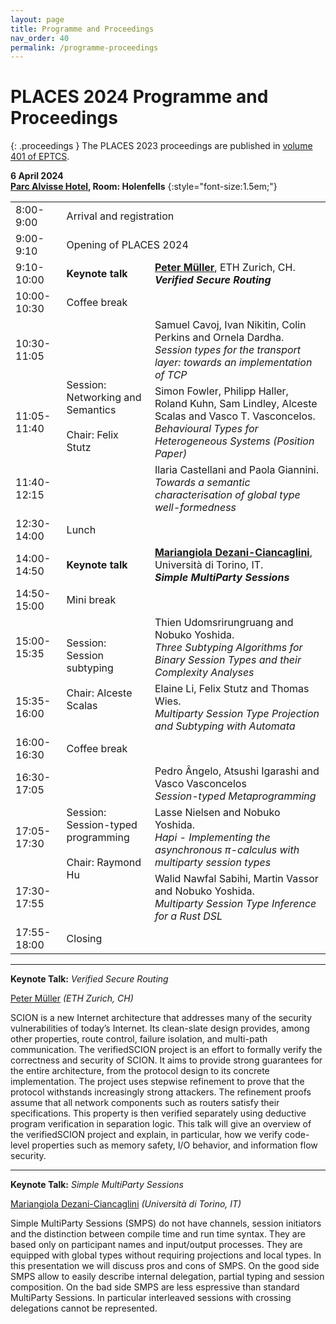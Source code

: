 ```yaml
---
layout: page
title: Programme and Proceedings
nav_order: 40
permalink: /programme-proceedings
---
```


# PLACES 2024 Programme and Proceedings

{: .proceedings }
The PLACES 2023 proceedings are published in [volume 401 of EPTCS](http://dx.doi.org/10.4204/EPTCS.401).

**6 April 2024**<br>
**[Parc Alvisse Hotel](https://maps.app.goo.gl/7JXZ9afgpbw4zPk86), Room: Holenfells**
{:style="font-size:1.5em;"}

<table id="programme">
    <tr>
        <td class="time">8:00-9:00</td>
        <td colspan="2">Arrival and registration</td>
    </tr>
    <tr>
        <td class="time">9:00-9:10</td>
        <td colspan="2">Opening of PLACES 2024</td>
    </tr>
    <tr class="keynote">
        <td class="time">9:10-10:00</td>
        <td><strong>Keynote talk</strong></td>
        <td>
          <strong><a href="http://www.pm.inf.ethz.ch/people/personal/pmueller-pers.html">Peter Müller</a></strong>,
          ETH Zurich, CH.<br>
          <strong><em>Verified Secure Routing</em></strong>
        </td>
    </tr>
    <tr class="break">
        <td class="time">10:00-10:30</td>
        <td colspan="2">Coffee break</td>
    </tr>
    <tr>
        <td class="time">10:30-11:05</td>
        <td rowspan="3">Session:<br>Networking and Semantics<br><br>Chair: Felix Stutz</td>
        <td>
          Samuel Cavoj, Ivan Nikitin, Colin Perkins and Ornela Dardha.<br>
          <em>Session types for the transport layer: towards an implementation of TCP</em>
        </td>
    </tr>
    <tr>
        <td class="time">11:05-11:40</td>
        <td>
          Simon Fowler, Philipp Haller, Roland Kuhn, Sam Lindley, Alceste Scalas and Vasco T. Vasconcelos.<br>
          <em>Behavioural Types for Heterogeneous Systems (Position Paper)</em>
        </td>
    </tr>
    <tr>
        <td class="time">11:40-12:15</td>
        <td>
          Ilaria Castellani and Paola Giannini.<br>
          <em>Towards a semantic characterisation of global type well-formedness</em>
        </td>
    </tr>
    <tr class="break">
        <td class="time">12:30-14:00</td>
        <td colspan="2">Lunch</td>
    </tr>
    <tr class="keynote">
        <td class="time">14:00-14:50</td>
        <td><strong>Keynote talk</strong></td>
        <td>
          <strong><a href="http://www.di.unito.it/~dezani/">Mariangiola Dezani-Ciancaglini</a></strong>,
          Università di Torino, IT.<br>
          <strong><em>Simple MultiParty Sessions</em></strong>
        </td>
    </tr>
    <tr class="break">
        <td class="time">14:50-15:00</td>
        <td colspan="2">Mini break</td>
    </tr>
    <tr>
        <td class="time">15:00-15:35</td>
        <td rowspan="2">Session:<br>Session subtyping<br><br>Chair: Alceste
        Scalas</td>
        <td>
          Thien Udomsrirungruang and Nobuko Yoshida.<br>
          <em>Three Subtyping Algorithms for Binary Session Types and their Complexity Analyses</em>
        </td>
    </tr>
    <tr>
        <td class="time">15:35-16:00</td>
        <td>
          Elaine Li, Felix Stutz and Thomas Wies.<br>
          <em>Multiparty Session Type Projection and Subtyping with Automata</em>
        </td>
    </tr>
    <tr class="break">
        <td class="time">16:00-16:30</td>
        <td colspan="2">Coffee break</td>
    </tr>
    <tr>
        <td class="time">16:30-17:05</td>
        <td rowspan="3">Session:<br>Session-typed programming<br><br>Chair:
        Raymond Hu</td>
        <td>
          Pedro Ângelo, Atsushi Igarashi and Vasco Vasconcelos<br>
          <em>Session-typed Metaprogramming</em>
        </td>
    </tr>
    <tr>
        <td class="time">17:05-17:30</td>
        <td>
          Lasse Nielsen and Nobuko Yoshida.<br>
          <em>Hapi - Implementing the asynchronous &#960;-calculus with multiparty session types</em>
        </td>
    </tr>
    <tr>
        <td class="time">17:30-17:55</td>
        <td>
          Walid Nawfal Sabihi, Martin Vassor and Nobuko Yoshida.<br>
          <em>Multiparty Session Type Inference for a Rust DSL</em>
        </td>
    </tr>
    <tr>
        <td class="time">17:55-18:00</td>
        <td colspan="2">Closing</td>
    </tr>
</table>

<hr>

<p>
<a name="keynote1"></a>
<strong>Keynote Talk:</strong> <em>Verified Secure Routing</em>
</p>

<p>
<a href="http://www.pm.inf.ethz.ch/people/personal/pmueller-pers.html">Peter Müller</a> <em>(ETH Zurich, CH)</em>
</p>

<p>
SCION is a new Internet architecture that addresses many of the security vulnerabilities of today’s Internet. Its clean-slate design provides, among other properties, route control, failure isolation, and multi-path communication. The verifiedSCION project is an effort to formally verify the correctness and security of SCION. It aims to provide strong guarantees for the entire architecture, from the protocol design to its concrete implementation. The project uses stepwise refinement to prove that the protocol withstands increasingly strong attackers. The refinement proofs assume that all network components such as routers satisfy their specifications. This property is then verified separately using deductive program verification in separation logic. This talk will give an overview of the verifiedSCION project and explain, in particular, how we verify code-level properties such as memory safety, I/O behavior, and information flow security.
</p>


<hr>

<p>
<a name="keynote2"></a>
<strong>Keynote Talk:</strong> <em>Simple MultiParty Sessions</em>
</p>

<p>
<a href="http://www.di.unito.it/~dezani/">Mariangiola Dezani-Ciancaglini</a> <em>(Università di Torino, IT)</em>
</p>

<p>
Simple MultiParty Sessions (SMPS) do not have channels, session initiators and the distinction between compile time and run time syntax. 
They are based only on participant names and input/output processes. They are equipped with global types without requiring projections and local types.
In this presentation we will discuss pros and cons of SMPS. On the good side SMPS allow to easily describe internal delegation, partial typing and session composition.
On the bad side SMPS are less espressive than standard  MultiParty Sessions. In particular interleaved sessions with crossing delegations cannot be represented. 
</p>
